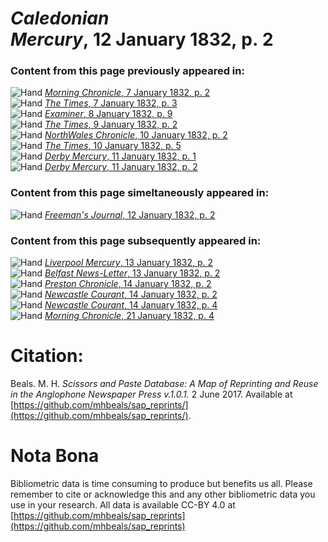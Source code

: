 # *Caledonian Mercury*, 12 January 1832, p. 2  
  
### Content from this page previously appeared in:  
![Hand](http://scissorsandpaste.net/wp-content/uploads/2017/06/smallhandpointer.png) [*Morning Chronicle*, 7 January 1832, p. 2](https://mhbeals.github.io/sap_html/Morning-Chronicle/Morning-Chronicle-7-January-1832-p-2)  
![Hand](http://scissorsandpaste.net/wp-content/uploads/2017/06/smallhandpointer.png) [*The Times*, 7 January 1832, p. 3](https://mhbeals.github.io/sap_html/The-Times/The-Times-7-January-1832-p-3)  
![Hand](http://scissorsandpaste.net/wp-content/uploads/2017/06/smallhandpointer.png) [*Examiner*, 8 January 1832, p. 9](https://mhbeals.github.io/sap_html/Examiner/Examiner-8-January-1832-p-9)  
![Hand](http://scissorsandpaste.net/wp-content/uploads/2017/06/smallhandpointer.png) [*The Times*, 9 January 1832, p. 2](https://mhbeals.github.io/sap_html/The-Times/The-Times-9-January-1832-p-2)  
![Hand](http://scissorsandpaste.net/wp-content/uploads/2017/06/smallhandpointer.png) [*NorthWales Chronicle*, 10 January 1832, p. 2](https://mhbeals.github.io/sap_html/NorthWales-Chronicle/NorthWales-Chronicle-10-January-1832-p-2)  
![Hand](http://scissorsandpaste.net/wp-content/uploads/2017/06/smallhandpointer.png) [*The Times*, 10 January 1832, p. 5](https://mhbeals.github.io/sap_html/The-Times/The-Times-10-January-1832-p-5)  
![Hand](http://scissorsandpaste.net/wp-content/uploads/2017/06/smallhandpointer.png) [*Derby Mercury*, 11 January 1832, p. 1](https://mhbeals.github.io/sap_html/Derby-Mercury/Derby-Mercury-11-January-1832-p-1)  
![Hand](http://scissorsandpaste.net/wp-content/uploads/2017/06/smallhandpointer.png) [*Derby Mercury*, 11 January 1832, p. 2](https://mhbeals.github.io/sap_html/Derby-Mercury/Derby-Mercury-11-January-1832-p-2)  
  
### Content from this page simeltaneously appeared in:  
![Hand](http://scissorsandpaste.net/wp-content/uploads/2017/06/smallhandpointer.png) [*Freeman's Journal*, 12 January 1832, p. 2](https://mhbeals.github.io/sap_html/Freeman's-Journal/Freeman's-Journal-12-January-1832-p-2)  
  
### Content from this page subsequently appeared in:  
![Hand](http://scissorsandpaste.net/wp-content/uploads/2017/06/smallhandpointer.png) [*Liverpool Mercury*, 13 January 1832, p. 2](https://mhbeals.github.io/sap_html/Liverpool-Mercury/Liverpool-Mercury-13-January-1832-p-2)  
![Hand](http://scissorsandpaste.net/wp-content/uploads/2017/06/smallhandpointer.png) [*Belfast News-Letter*, 13 January 1832, p. 2](https://mhbeals.github.io/sap_html/Belfast-News-Letter/Belfast-News-Letter-13-January-1832-p-2)  
![Hand](http://scissorsandpaste.net/wp-content/uploads/2017/06/smallhandpointer.png) [*Preston Chronicle*, 14 January 1832, p. 2](https://mhbeals.github.io/sap_html/Preston-Chronicle/Preston-Chronicle-14-January-1832-p-2)  
![Hand](http://scissorsandpaste.net/wp-content/uploads/2017/06/smallhandpointer.png) [*Newcastle Courant*, 14 January 1832, p. 2](https://mhbeals.github.io/sap_html/Newcastle-Courant/Newcastle-Courant-14-January-1832-p-2)  
![Hand](http://scissorsandpaste.net/wp-content/uploads/2017/06/smallhandpointer.png) [*Newcastle Courant*, 14 January 1832, p. 4](https://mhbeals.github.io/sap_html/Newcastle-Courant/Newcastle-Courant-14-January-1832-p-4)  
![Hand](http://scissorsandpaste.net/wp-content/uploads/2017/06/smallhandpointer.png) [*Morning Chronicle*, 21 January 1832, p. 4](https://mhbeals.github.io/sap_html/Morning-Chronicle/Morning-Chronicle-21-January-1832-p-4)  


# Citation: 

Beals. M. H. *Scissors and Paste Database: A Map of Reprinting and Reuse in the Anglophone Newspaper Press v.1.0.1.* 2 June 2017. Available at [https://github.com/mhbeals/sap_reprints/](https://github.com/mhbeals/sap_reprints/). 

# Nota Bona

Bibliometric data is time consuming to produce but benefits us all. Please remember to cite or acknowledge this and any other bibliometric data you use in your research. All data is available CC-BY 4.0 at [https://github.com/mhbeals/sap_reprints](https://github.com/mhbeals/sap_reprints)